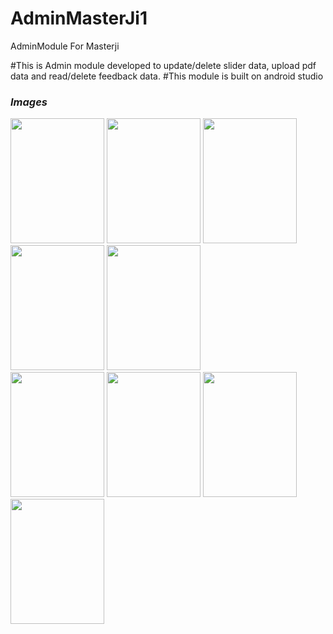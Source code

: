 # AdminMasterJi1
AdminModule For Masterji

#This is Admin module developed to update/delete slider data, upload pdf data and read/delete feedback data.
#This module is built on android studio


### ***Images***</br>
<img src="https://github.com/dixitji99/AdminMasterJi1/blob/master/app/src/main/res/drawable/20.jpeg" width="150" height="200">     <img src="https://github.com/dixitji99/AdminMasterJi1/blob/master/app/src/main/res/drawable/21.jpeg" width="150" height="200">          <img src="https://github.com/dixitji99/AdminMasterJi1/blob/master/app/src/main/res/drawable/22.jpeg" width="150" height="200">          <img src="https://github.com/dixitji99/AdminMasterJi1/blob/master/app/src/main/res/drawable/23.jpeg" width="150" height="200">          <img src="https://github.com/dixitji99/AdminMasterJi1/blob/master/app/src/main/res/drawable/24.jpeg" width="150" height="200">
</br><img src="https://github.com/dixitji99/AdminMasterJi1/blob/master/app/src/main/res/drawable/25.jpeg" width="150" height="200">          <img src="https://github.com/dixitji99/AdminMasterJi1/blob/master/app/src/main/res/drawable/26.jpeg" width="150" height="200">          <img src="https://github.com/dixitji99/AdminMasterJi1/blob/master/app/src/main/res/drawable/27.jpeg" width="150" height="200">          <img src="https://github.com/dixitji99/AdminMasterJi1/blob/master/app/src/main/res/drawable/28.jpeg" width="150" height="200">
